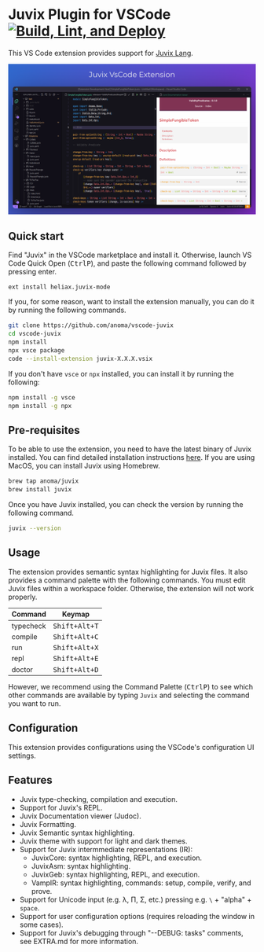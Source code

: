 # Juvix Plugin for VSCode [![Build, Lint, and Deploy](https://github.com/anoma/vscode-juvix/actions/workflows/ci.yaml/badge.svg)](https://github.com/anoma/vscode-juvix/actions/workflows/ci.yaml)

This VS Code extension provides support for [Juvix Lang](https://github.com/anoma/juvix).

<p align="center">
  <img src="https://github.com/anoma/vscode-juvix/raw/main/assets/juvix-vscode-extension.png" >
</p>

## Quick start

Find "Juvix" in the VSCode marketplace and install it. Otherwise, launch VS Code
Quick Open (<kbd>Ctrl</kbd><kbd>P</kbd>), and paste the following command
followed by pressing enter.

```
ext install heliax.juvix-mode
```

If you, for some reason, want to install the extension manually,
you can do it by running the following commands.

```bash
git clone https://github.com/anoma/vscode-juvix
cd vscode-juvix
npm install
npx vsce package
code --install-extension juvix-X.X.X.vsix
```

If you don't have `vsce` or `npx` installed, you can install it by running the following:

```bash
npm install -g vsce
npm install -g npx
```

## Pre-requisites

To be able to use the extension, you need to have the latest binary of Juvix
installed. You can find detailed installation instructions
[here](https://docs.juvix.org/#installation). If you are using MacOS, you can
install Juvix using Homebrew.

```bash
brew tap anoma/juvix
brew install juvix
```

Once you have Juvix installed, you can check the version by running the
following command.

```bash
juvix --version
```

## Usage

The extension provides semantic syntax highlighting for Juvix files. It also
provides a command palette with the following commands. You must edit Juvix
files within a workspace folder. Otherwise, the extension will not work
properly.

| Command   |         Keymap         |
| :-------- | :--------------------: |
| typecheck | <kbd>Shift+Alt+T</kbd> |
| compile   | <kbd>Shift+Alt+C</kbd> |
| run       | <kbd>Shift+Alt+X</kbd> |
| repl      | <kbd>Shift+Alt+E</kbd> |
| doctor    | <kbd>Shift+Alt+D</kbd> |

However, we recommend using the Command Palette (<kbd>Ctrl</kbd><kbd>P</kbd>) to
see which other commands are available by typing `Juvix` and selecting the command you want to run.

## Configuration

This extension provides configurations using the VSCode's configuration UI
settings.

## Features

- Juvix type-checking, compilation and execution.
- Support for Juvix's REPL.
- Juvix Documentation viewer (Judoc).
- Juvix Formatting.
- Juvix Semantic syntax highlighting.
- Juvix theme with support for light and dark themes.
- Support for Juvix intermmediate representations (IR):
  - JuvixCore: syntax highlighting, REPL, and execution.
  - JuvixAsm: syntax highlighting.
  - JuvixGeb: syntax highlighting, REPL, and execution.
  - VampIR: syntax highlighting, commands: setup, compile, verify, and prove.
- Support for Unicode input (e.g. λ, Π, Σ, etc.) pressing e.g. `\` + "alpha" + `space`.
- Support for user configuration options (requires reloading the window in some cases).
- Support for Juvix's debugging through "--DEBUG: tasks" comments, see EXTRA.md for more information.
